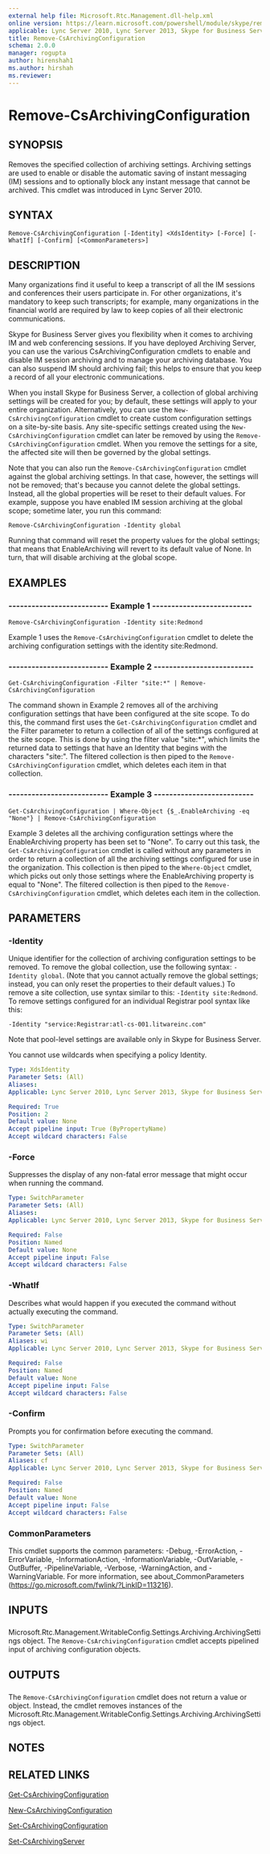 ```yaml
---
external help file: Microsoft.Rtc.Management.dll-help.xml
online version: https://learn.microsoft.com/powershell/module/skype/remove-csarchivingconfiguration
applicable: Lync Server 2010, Lync Server 2013, Skype for Business Server 2015, Skype for Business Server 2019
title: Remove-CsArchivingConfiguration
schema: 2.0.0
manager: rogupta
author: hirenshah1
ms.author: hirshah
ms.reviewer:
---
```


# Remove-CsArchivingConfiguration

## SYNOPSIS
Removes the specified collection of archiving settings.
Archiving settings are used to enable or disable the automatic saving of instant messaging (IM) sessions and to optionally block any instant message that cannot be archived.
This cmdlet was introduced in Lync Server 2010.


## SYNTAX

```
Remove-CsArchivingConfiguration [-Identity] <XdsIdentity> [-Force] [-WhatIf] [-Confirm] [<CommonParameters>]
```

## DESCRIPTION
Many organizations find it useful to keep a transcript of all the IM sessions and conferences their users participate in.
For other organizations, it's mandatory to keep such transcripts; for example, many organizations in the financial world are required by law to keep copies of all their electronic communications.

Skype for Business Server gives you flexibility when it comes to archiving IM and web conferencing sessions.
If you have deployed Archiving Server, you can use the various CsArchivingConfiguration cmdlets to enable and disable IM session archiving and to manage your archiving database.
You can also suspend IM should archiving fail; this helps to ensure that you keep a record of all your electronic communications.

When you install Skype for Business Server, a collection of global archiving settings will be created for you; by default, these settings will apply to your entire organization.
Alternatively, you can use the `New-CsArchivingConfiguration` cmdlet to create custom configuration settings on a site-by-site basis.
Any site-specific settings created using the `New-CsArchivingConfiguration` cmdlet can later be removed by using the `Remove-CsArchivingConfiguration` cmdlet.
When you remove the settings for a site, the affected site will then be governed by the global settings.

Note that you can also run the `Remove-CsArchivingConfiguration` cmdlet against the global archiving settings.
In that case, however, the settings will not be removed; that's because you cannot delete the global settings.
Instead, all the global properties will be reset to their default values.
For example, suppose you have enabled IM session archiving at the global scope; sometime later, you run this command:

`Remove-CsArchivingConfiguration -Identity global`

Running that command will reset the property values for the global settings; that means that EnableArchiving will revert to its default value of None.
In turn, that will disable archiving at the global scope.


## EXAMPLES

### -------------------------- Example 1 --------------------------
```
Remove-CsArchivingConfiguration -Identity site:Redmond
```

Example 1 uses the `Remove-CsArchivingConfiguration` cmdlet to delete the archiving configuration settings with the identity site:Redmond.


### -------------------------- Example 2 --------------------------
```
Get-CsArchivingConfiguration -Filter "site:*" | Remove-CsArchivingConfiguration
```

The command shown in Example 2 removes all of the archiving configuration settings that have been configured at the site scope.
To do this, the command first uses the `Get-CsArchivingConfiguration` cmdlet and the Filter parameter to return a collection of all of the settings configured at the site scope.
This is done by using the filter value "site:*", which limits the returned data to settings that have an Identity that begins with the characters "site:".
The filtered collection is then piped to the `Remove-CsArchivingConfiguration` cmdlet, which deletes each item in that collection.


### -------------------------- Example 3 --------------------------
```
Get-CsArchivingConfiguration | Where-Object {$_.EnableArchiving -eq "None"} | Remove-CsArchivingConfiguration
```

Example 3 deletes all the archiving configuration settings where the EnableArchiving property has been set to "None".
To carry out this task, the `Get-CsArchivingConfiguration` cmdlet is called without any parameters in order to return a collection of all the archiving settings configured for use in the organization.
This collection is then piped to the `Where-Object` cmdlet, which picks out only those settings where the EnableArchiving property is equal to "None".
The filtered collection is then piped to the `Remove-CsArchivingConfiguration` cmdlet, which deletes each item in the collection.


## PARAMETERS

### -Identity
Unique identifier for the collection of archiving configuration settings to be removed.
To remove the global collection, use the following syntax: `-Identity global`.
(Note that you cannot actually remove the global settings; instead, you can only reset the properties to their default values.) To remove a site collection, use syntax similar to this: `-Identity site:Redmond`.
To remove settings configured for an individual Registrar pool syntax like this:

`-Identity "service:Registrar:atl-cs-001.litwareinc.com"`

Note that pool-level settings are available only in Skype for Business Server.

You cannot use wildcards when specifying a policy Identity.


```yaml
Type: XdsIdentity
Parameter Sets: (All)
Aliases: 
Applicable: Lync Server 2010, Lync Server 2013, Skype for Business Server 2015, Skype for Business Server 2019

Required: True
Position: 2
Default value: None
Accept pipeline input: True (ByPropertyName)
Accept wildcard characters: False
```

### -Force
Suppresses the display of any non-fatal error message that might occur when running the command.

```yaml
Type: SwitchParameter
Parameter Sets: (All)
Aliases: 
Applicable: Lync Server 2010, Lync Server 2013, Skype for Business Server 2015, Skype for Business Server 2019

Required: False
Position: Named
Default value: None
Accept pipeline input: False
Accept wildcard characters: False
```

### -WhatIf
Describes what would happen if you executed the command without actually executing the command.

```yaml
Type: SwitchParameter
Parameter Sets: (All)
Aliases: wi
Applicable: Lync Server 2010, Lync Server 2013, Skype for Business Server 2015, Skype for Business Server 2019

Required: False
Position: Named
Default value: None
Accept pipeline input: False
Accept wildcard characters: False
```

### -Confirm
Prompts you for confirmation before executing the command.

```yaml
Type: SwitchParameter
Parameter Sets: (All)
Aliases: cf
Applicable: Lync Server 2010, Lync Server 2013, Skype for Business Server 2015, Skype for Business Server 2019

Required: False
Position: Named
Default value: None
Accept pipeline input: False
Accept wildcard characters: False
```

### CommonParameters
This cmdlet supports the common parameters: -Debug, -ErrorAction, -ErrorVariable, -InformationAction, -InformationVariable, -OutVariable, -OutBuffer, -PipelineVariable, -Verbose, -WarningAction, and -WarningVariable. For more information, see about_CommonParameters (https://go.microsoft.com/fwlink/?LinkID=113216).

## INPUTS

###  
Microsoft.Rtc.Management.WritableConfig.Settings.Archiving.ArchivingSettings object.
The `Remove-CsArchivingConfiguration` cmdlet accepts pipelined input of archiving configuration objects.

## OUTPUTS

###  
The `Remove-CsArchivingConfiguration` cmdlet does not return a value or object.
Instead, the cmdlet removes instances of the Microsoft.Rtc.Management.WritableConfig.Settings.Archiving.ArchivingSettings object.

## NOTES

## RELATED LINKS

[Get-CsArchivingConfiguration](Get-CsArchivingConfiguration.md)

[New-CsArchivingConfiguration](New-CsArchivingConfiguration.md)

[Set-CsArchivingConfiguration](Set-CsArchivingConfiguration.md)

[Set-CsArchivingServer](Set-CsArchivingServer.md)
